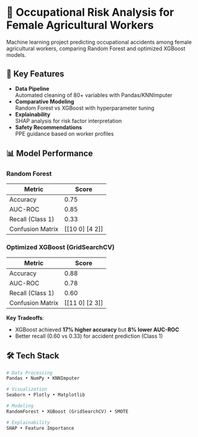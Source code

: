 # 🌾 Occupational Risk Analysis for Female Agricultural Workers

Machine learning project predicting occupational accidents among female agricultural workers, comparing Random Forest and optimized XGBoost models.

## 🚀 Key Features

- **Data Pipeline**  
  Automated cleaning of 80+ variables with Pandas/KNNImputer
- **Comparative Modeling**  
  Random Forest vs XGBoost with hyperparameter tuning
- **Explainability**  
  SHAP analysis for risk factor interpretation
- **Safety Recommendations**  
  PPE guidance based on worker profiles

## 📊 Model Performance

### Random Forest
| Metric          | Score               |
|-----------------|---------------------|
| Accuracy        | 0.75               |
| AUC-ROC         | 0.85               |
| Recall (Class 1)| 0.33               |
| Confusion Matrix| [[10 0] [4 2]]     |

### Optimized XGBoost (GridSearchCV)
| Metric          | Score               |
|-----------------|---------------------|
| Accuracy        | 0.88               |
| AUC-ROC         | 0.78               |
| Recall (Class 1)| 0.60               |
| Confusion Matrix| [[11 0] [2 3]]     |

**Key Tradeoffs**:
- XGBoost achieved **17% higher accuracy** but **8% lower AUC-ROC**
- Better recall (0.60 vs 0.33) for accident prediction (Class 1)

## 🛠️ Tech Stack

```python
# Data Processing
Pandas • NumPy • KNNImputer

# Visualization
Seaborn • Plotly • Matplotlib

# Modeling
RandomForest • XGBoost (GridSearchCV) • SMOTE

# Explainability
SHAP • Feature Importance
